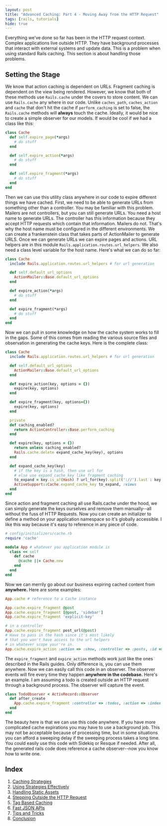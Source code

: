 ```yaml
---
layout: post
title: "Advanced Caching: Part 4 - Moving Away from the HTTP Request"
tags: [rails, tutorials]
hide: true
---
```


Everything we've done so far has been in the HTTP request context.
Complex applications live outside HTTP. They have background processes
that interact with external systems and update data. This is a problem
when using standard Rails caching. This section is about handling those
problems.

## Setting the Stage

We know that action caching is dependent on URLs.
Fragment caching is dependent on the view being rendered. However, we
know that both of these methods use `Rails.cache` under the covers to
store content. We can use `Rails.cache` any where in our code. Unlike
`caches_path`, `caches_action` and `cache` that don't hit the cache
if `perform_caching` is set to false, the `Rails.cache` methods will
**always** touch the cache. Ideally, it would be nice to
create a simple observer for our models. If would be cool if we had a
class like this:

```ruby
class Cache 
  def self.expire_page(*args)
    # do stuff
  end

  def self.expire_action(*args)
    # do stuff
  end

  def self.expire_fragment(*args)
    # do stuff
  end
end
```

Then we can use this utility class anywhere in our code to expire
different things we have cached. First, we need to be able to generate
URLs from something other than a controller. You may be familiar with
this problem. Mailers are not controllers, but you can still generate
URLs. You need a host name to generate URLs. The controller has this
information because they accept HTTP requests which contain that
information. Mailers do not. That's why the host name must be configured
in the different environments. We can create a frankenstein class that
takes parts of ActionMailer to generate URLS. Once we can generate URLs
we can expire pages and actions. URL helpers are in this module
`Rails.application.routes.url_helpers`. We also need a class level 
variable for the host name. Here's what we can do so far:

```ruby
class Cache
  include Rails.application.routes.url_helpers # for url generation

  def self.default_url_options
    ActionMailer::Base.default_url_options
  end

  def expire_action(*args)
    # do stuff
  end

  def expire_fragment(*args)
    # do stuff
  end
end
```

Now we can pull in some knowledge on how the cache system works to fill
in the gaps. Some of this comes from reading the various source files
and observation in generating the cache keys. Here is the complete
class:

```ruby
class Cache
  include Rails.application.routes.url_helpers # for url generation

  def self.default_url_options
    ActionMailer::Base.default_url_options
  end

  def expire_action(key, options = {})
    expire(key, options)
  end

  def expire_fragment(key, options={})
    expire(key, options)
  end

  private
  def caching_enabled?
    return ActionController::Base.perform_caching
  end

  def expire(key, options = {})
    return unless caching_enabled?
    Rails.cache.delete expand_cache_key(key), options
  end

  def expand_cache_key(key)
    # if the key is a hash, then use url for
    # else use expand_cache_key like fragment caching
    to_expand = key.is_a?(Hash) ? url_for(key).split('://').last : key
    ActiveSupport::Cache.expand_cache_key to_expand, :views
  end
end
```

Since action and fragment caching all use Rails.cache under the hood, we
can simply generate the keys ourselves and remove them manually--all
without the fuss of HTTP Requests. Now you can create an initializer to
define a method on your application namespace so it's globally
accessible. I like this way because it's easy to reference in any piece
of code.

```ruby
# config/initializers/cache.rb
require 'cache'

module App # whatever you application module is
  class << self
    def cache
      @cache ||= Cache.new
    end
  end
end
```

Now we can merrily go about our business expiring cached content from
**anywhere.** Here are some examples:

```ruby
App.cache # reference to a Cache instance

App.cache.expire_fragment @post
App.cache.expire_fragment [@post, 'sidebar']
App.cache.expire_fragment 'explicit-key'

# in a controller
App.cache.expire_fragment post_url(@post)
# Have to pass in the hash since it's most likely
# that you won't have access to the url helpers
# in whatever scope your're in.
App.cache.expire_action :action => :show, :controller => :posts, :id => @post, :tag => @post.updated_at.to_i
```

The `expire_fragment` and `expire_action` methods work just like the
ones described in the Rails guides. Only difference is, you can use them
anywhere. Now we can easily call this code in an observer. The observer
events will fire every time they happen **anywhere in the codebase.**
Here's an example. I am assuming a todo is created outside an HTTP
request through a background process. The observer will capture the
event. 

```ruby
class TodoObserver < ActivRecord::Observer
  def after_create
    App.cache.expire_fragment :controller => :todos, :action => :index
  end
end
```

The beauty here is that we can use this code anywhere. If you have more
complicated cache expirations you may have to use a background job. This
may not be acceptable because of processing time, but in some situations
you can afford a sweeping delay if the sweeping process takes a long
time. You could easily use this code with Sidekiq or Resque if
needed. After all, the generated rails code does reference a cache
observer--now you know how to write one.

## Index

1. [Caching Strategies](/2012/07/advanced_caching_part_1-caching_strategies)
2. [Using Strategies Effectively](/2012/07/advanced_caching_part_2-using_strategies)
3. [Handling Static Assets](/2012/07/advanced_caching_part_3-static_assets)
4. [Stepping Outside the HTTP Request](/2012/07/advanced_caching_part_4-stepping_outside_the_http_request)
5. [Tag Based Caching](/2012/07/advanced_caching_part_5-tag_based_caching)
6. [Fast JSON APIs](/2012/07/advanced_caching_part_6-fast_json_apis)
7. [Tips and Tricks](/2012/07/advanced_caching_part_7-tips_and_tricks)
8. [Conclusion](/2012/07/advanced_caching_part_8-conclusion)
